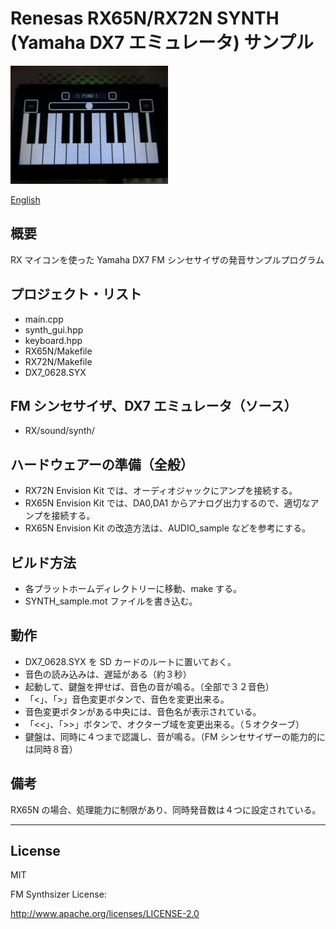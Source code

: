 Renesas RX65N/RX72N SYNTH (Yamaha DX7 エミュレータ) サンプル
=========

<img src="../docs/SYNTH_sample.jpg" width="50%">

[English](README.md)

## 概要

RX マイコンを使った Yamaha DX7 FM シンセサイザの発音サンプルプログラム
   
## プロジェクト・リスト
 - main.cpp
 - synth_gui.hpp
 - keyboard.hpp
 - RX65N/Makefile
 - RX72N/Makefile
 - DX7_0628.SYX

## FM シンセサイザ、DX7 エミュレータ（ソース）

 - RX/sound/synth/

## ハードウェアーの準備（全般）

- RX72N Envision Kit では、オーディオジャックにアンプを接続する。
- RX65N Envision Kit では、DA0,DA1 からアナログ出力するので、適切なアンプを接続する。
- RX65N Envision Kit の改造方法は、AUDIO_sample などを参考にする。
      
## ビルド方法

 - 各プラットホームディレクトリーに移動、make する。
 - SYNTH_sample.mot ファイルを書き込む。
   
## 動作

 - DX7_0628.SYX を SD カードのルートに置いておく。
 - 音色の読み込みは、遅延がある（約３秒）
 - 起動して、鍵盤を押せば、音色の音が鳴る。（全部で３２音色）
 - 「<」、「>」音色変更ボタンで、音色を変更出来る。
 - 音色変更ボタンがある中央には、音色名が表示されている。
 - 「<<」、「>>」ボタンで、オクターブ域を変更出来る。（５オクターブ）
 - 鍵盤は、同時に４つまで認識し、音が鳴る。（FM シンセサイザーの能力的には同時８音）
    
## 備考

RX65N の場合、処理能力に制限があり、同時発音数は４つに設定されている。

-----
   
License
----

MIT

FM Synthsizer License:

  http://www.apache.org/licenses/LICENSE-2.0
